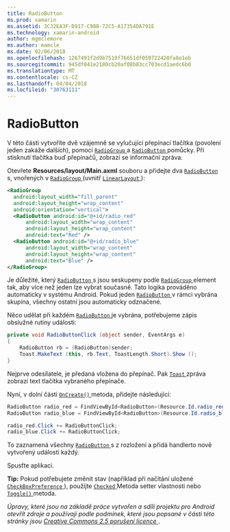 ```yaml
---
title: RadioButton
ms.prod: xamarin
ms.assetid: 3C32EA3F-D917-C988-72C5-A17354DA791E
ms.technology: xamarin-android
author: mgmclemore
ms.author: mamcle
ms.date: 02/06/2018
ms.openlocfilehash: 1267491f2d9b7519f76651df059722420fa8e1eb
ms.sourcegitcommit: 945df041e2180cb20af08b83cc703ecd1aedc6b0
ms.translationtype: MT
ms.contentlocale: cs-CZ
ms.lasthandoff: 04/04/2018
ms.locfileid: "30763111"
---
```

# <a name="radiobutton"></a>RadioButton

V této části vytvoříte dvě vzájemně se vylučující přepínací tlačítka (povolení jeden zakáže dalších), pomocí [ `RadioGroup` ](https://developer.xamarin.com/api/type/Android.Widget.RadioGroup/) a [ `RadioButton` ](https://developer.xamarin.com/api/type/Android.Widget.RadioButton/) pomůcky. Při stisknutí tlačítka buď přepínačů, zobrazí se informační zpráva.


Otevřete **Resources/layout/Main.axml** souboru a přidejte dva [ `RadioButton` ](https://developer.xamarin.com/api/type/Android.Widget.RadioButton/)s, vnořených v [ `RadioGroup` ](https://developer.xamarin.com/api/type/Android.Widget.RadioGroup/) (uvnitř [ `LinearLayout` ](https://developer.xamarin.com/api/type/Android.Widget.LinearLayout/)):

```xml
<RadioGroup
  android:layout_width="fill_parent"
  android:layout_height="wrap_content"
  android:orientation="vertical">
  <RadioButton android:id="@+id/radio_red"
      android:layout_width="wrap_content"
      android:layout_height="wrap_content"
      android:text="Red" />
  <RadioButton android:id="@+id/radio_blue"
      android:layout_width="wrap_content"
      android:layout_height="wrap_content"
      android:text="Blue" />
</RadioGroup>
```

Je důležité, který [ `RadioButton` ](https://developer.xamarin.com/api/type/Android.Widget.RadioButton/)s jsou seskupeny podle [ `RadioGroup` ](https://developer.xamarin.com/api/type/Android.Widget.RadioGroup/) element tak, aby více než jeden lze vybrat současně. Tato logika prováděno automaticky v systému Android. Pokud jeden [ `RadioButton` ](https://developer.xamarin.com/api/type/Android.Widget.RadioButton/) v rámci vybrána skupina, všechny ostatní jsou automaticky odznačené.

Něco udělat při každém [ `RadioButton` ](https://developer.xamarin.com/api/type/Android.Widget.RadioButton/) je vybrána, potřebujeme zápis obslužné rutiny události:

```csharp
private void RadioButtonClick (object sender, EventArgs e)
{
    RadioButton rb = (RadioButton)sender;
    Toast.MakeText (this, rb.Text, ToastLength.Short).Show ();
}
```

Nejprve odesílatele, je předaná vložena do přepínač.
Pak [ `Toast` ](https://developer.xamarin.com/api/type/Android.Widget.Toast/) zpráva zobrazí text tlačítka vybraného přepínače.

Nyní, v dolní části [ `OnCreate()` ](https://developer.xamarin.com/api/member/Android.App.Activity.OnCreate/p/Android.OS.Bundle/Android.OS.PersistableBundle) metoda, přidejte následující:

```csharp
RadioButton radio_red = FindViewById<RadioButton>(Resource.Id.radio_red);
RadioButton radio_blue = FindViewById<RadioButton>(Resource.Id.radio_blue);

radio_red.Click += RadioButtonClick;
radio_blue.Click += RadioButtonClick;
```

To zaznamená všechny [ `RadioButton` ](https://developer.xamarin.com/api/type/Android.Widget.RadioButton/)s z rozložení a přidá handlerto nově vytvořený událostí každý.

Spusťte aplikaci.

**Tip:** Pokud potřebujete změnit stav (například při načítání uložené [ `CheckBoxPreference` ](https://developer.xamarin.com/api/type/Android.Preferences.CheckBoxPreference/)), použijte [ `Checked` ](https://developer.xamarin.com/api/property/Android.Widget.CompoundButton.Checked/) Metoda setter vlastnosti nebo [ `Toggle()` ](https://developer.xamarin.com/api/member/Android.Widget.CompoundButton.Toggle/) metoda.

*Úpravy, které jsou na základě práce vytvořen a sdílí projektu pro Android otevřít zdroje a používají podle podmínek, které jsou popsané v části této stránky jsou*
[*Creative Commons 2.5 porušení licence* ](http://creativecommons.org/licenses/by/2.5/). 
